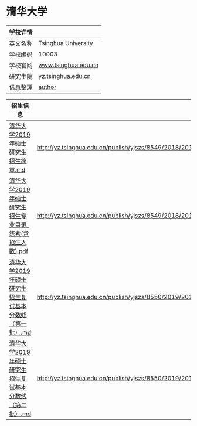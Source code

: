 # 清华大学
| 学校详情| |
| - | - | 
| 英文名称 | Tsinghua University |
| 学校编码 | 10003 |
| 学校官网 | www.tsinghua.edu.cn |
| 研究生院 | yz.tsinghua.edu.cn |
| 信息整理 | [author](https://github.com/isdut) |

| 招生信息 | 信息来源 |
| - | - |
| [清华大学2019年硕士研究生招生简章.md](清华大学2019年硕士研究生招生简章.md) | http://yz.tsinghua.edu.cn/publish/yjszs/8549/2018/20180913150421431208867/20180913150421431208867_.html |
| [清华大学2019年硕士研究生招生专业目录_统考(含招生人数).pdf](清华大学2019年硕士研究生招生专业目录_统考(含招生人数).pdf) | http://yz.tsinghua.edu.cn/publish/yjszs/8549/2018/20181008154428232546906/20181008154428232546906_.html |
| [清华大学2019年硕士研究生招生复试基本分数线（第一批）.md](清华大学2019年硕士研究生招生复试基本分数线（第一批）.md) | http://yz.tsinghua.edu.cn/publish/yjszs/8550/2019/20190307155441321418191/20190307155441321418191_.html |
| [清华大学2019年硕士研究生招生复试基本分数线（第二批）.md](清华大学2019年硕士研究生招生复试基本分数线（第二批）.md) | http://yz.tsinghua.edu.cn/publish/yjszs/8550/2019/20190329145256352772999/20190329145256352772999_.html |